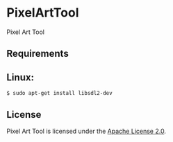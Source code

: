 # PixelArtTool
Pixel Art Tool

## Requirements
## Linux:
  ```
  $ sudo apt-get install libsdl2-dev
  ```

## License
Pixel Art Tool is licensed under the [Apache License 2.0](LICENSE).

